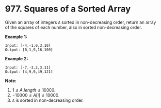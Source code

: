 # 977. Squares of a Sorted Array

Given an array of integers `A` sorted in non-decreasing order, return an array of the squares of each number, also in sorted non-decreasing order.

**Example 1:**

```()
Input: [-4,-1,0,3,10]
Output: [0,1,9,16,100]
```

**Example 2:**

```()
Input: [-7,-3,2,3,11]
Output: [4,9,9,49,121]
```

**Note:**

1. $1 \leq A.length \leq 10000$.
2. $-10000 \leq A[i] \leq 10000$.
3. `A` is sorted in non-decreasing order.
